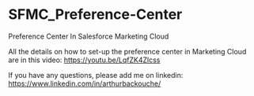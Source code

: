 # SFMC_Preference-Center
Preference Center In Salesforce Marketing Cloud 


All the details on how to set-up the preference center in Marketing Cloud are in this video: https://youtu.be/LqfZK4Zlcss

If you have any questions, please add me on linkedin: https://www.linkedin.com/in/arthurbackouche/

